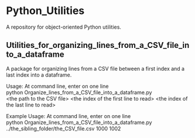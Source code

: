 # Python_Utilities
A repository for object-oriented Python utilities.

## Utilities_for_organizing_lines_from_a_CSV_file_into_a_dataframe
A package for organizing lines from a CSV file between a first index and a last index into a dataframe.

Usage: At command line, enter on one line<br/>
python Organize_lines_from_a_CSV_file_into_a_dataframe.py<br/>
&lt;the path to the CSV file&gt; &lt;the index of the first line to read&gt; &lt;the index of the last line to read&gt;

Example Usage: At command line, enter on one line<br/>
python Organize_lines_from_a_CSV_file_into_a_dataframe.py ../the_sibling_folder/the_CSV_file.csv 1000 1002
